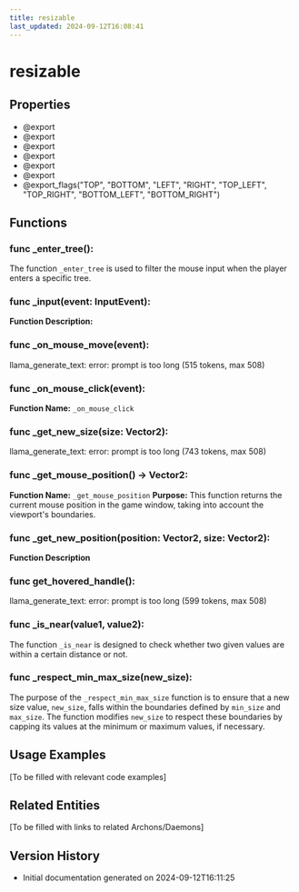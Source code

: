 ```yaml
---
title: resizable
last_updated: 2024-09-12T16:08:41
---
```


# resizable

## Properties

- @export
- @export
- @export
- @export
- @export
- @export
- @export_flags("TOP", "BOTTOM", "LEFT", "RIGHT", "TOP_LEFT", "TOP_RIGHT", "BOTTOM_LEFT", "BOTTOM_RIGHT")

## Functions

### func _enter_tree():

The function `_enter_tree` is used to filter the mouse input when the player enters a specific tree.

### func _input(event: InputEvent):

**Function Description:**

### func _on_mouse_move(event):

llama_generate_text: error: prompt is too long (515 tokens, max 508)

### func _on_mouse_click(event):

**Function Name:** `_on_mouse_click`

### func _get_new_size(size: Vector2):

llama_generate_text: error: prompt is too long (743 tokens, max 508)

### func _get_mouse_position() -> Vector2:

**Function Name:** `_get_mouse_position`
**Purpose:** This function returns the current mouse position in the game window, taking into account the viewport's boundaries.

### func _get_new_position(position: Vector2, size: Vector2):

**Function Description**

### func get_hovered_handle():

llama_generate_text: error: prompt is too long (599 tokens, max 508)

### func _is_near(value1, value2):

The function `_is_near` is designed to check whether two given values are within a certain distance or not.

### func _respect_min_max_size(new_size):

The purpose of the `_respect_min_max_size` function is to ensure that a new size value, `new_size`, falls within the boundaries defined by `min_size` and `max_size`. The function modifies `new_size` to respect these boundaries by capping its values at the minimum or maximum values, if necessary.

## Usage Examples

[To be filled with relevant code examples]

## Related Entities

[To be filled with links to related Archons/Daemons]

## Version History

- Initial documentation generated on 2024-09-12T16:11:25
